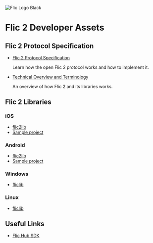 ![Flic Logo Black](https://user-images.githubusercontent.com/2717016/70526105-1bbaa200-1b49-11ea-9aa0-49e7959300c3.png)

# Flic 2 Developer Assets

## Flic 2 Protocol Specification

* [Flic 2 Protocol Specification](https://github.com/50ButtonsEach/flic2-documentation/wiki/Flic-2-Protocol-Specification)

	Learn how the open Flic 2 protocol works and how to implement it.

* [Technical Overview and Terminology](https://github.com/50ButtonsEach/flic2-documentation/wiki/Technical-Overview-and-Terminology)

	An overview of how Flic 2 and its libraries works.

## Flic 2 Libraries

### iOS

* [flic2lib](https://github.com/50ButtonsEach/flic2lib-ios)
* [Sample project](https://github.com/50ButtonsEach/flic2lib-ios-sample)

### Android

* [flic2lib](https://github.com/50ButtonsEach/flic2lib-android)
* [Sample project](https://github.com/50ButtonsEach/flic2lib-android-sample)

### Windows

* [fliclib](https://github.com/50ButtonsEach/fliclib-windows)

### Linux

* [fliclib](https://github.com/50ButtonsEach/fliclib-linux-hci)

## Useful Links

* [Flic Hub SDK](https://hubsdk.flic.io)
